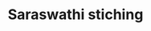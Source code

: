 ---
title: "Saraswathi stiching"
url: /thiruvananthapuram/saraswathi-stiching-vazhottukala-adapupara/
shop: Schneiderei
---